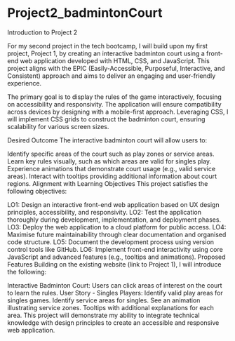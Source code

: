 # Project2_badmintonCourt

Introduction to Project 2

For my second project in the tech bootcamp, I will build upon my first project, Project 1, by creating an interactive badminton court using a front-end web application developed with HTML, CSS, and JavaScript. This project aligns with the EPIC (Easily-Accessible, Purposeful, Interactive, and Consistent) approach and aims to deliver an engaging and user-friendly experience.

The primary goal is to display the rules of the game interactively, focusing on accessibility and responsivity. The application will ensure compatibility across devices by designing with a mobile-first approach. Leveraging CSS, I will implement CSS grids to construct the badminton court, ensuring scalability for various screen sizes.

Desired Outcome
The interactive badminton court will allow users to:

Identify specific areas of the court such as play zones or service areas.
Learn key rules visually, such as which areas are valid for singles play.
Experience animations that demonstrate court usage (e.g., valid service areas).
Interact with tooltips providing additional information about court regions.
Alignment with Learning Objectives
This project satisfies the following objectives:

LO1: Design an interactive front-end web application based on UX design principles, accessibility, and responsivity.
LO2: Test the application thoroughly during development, implementation, and deployment phases.
LO3: Deploy the web application to a cloud platform for public access.
LO4: Maximise future maintainability through clear documentation and organised code structure.
LO5: Document the development process using version control tools like GitHub.
LO6: Implement front-end interactivity using core JavaScript and advanced features (e.g., tooltips and animations).
Proposed Features
Building on the existing website (link to Project 1), I will introduce the following:

Interactive Badminton Court: Users can click areas of interest on the court to learn the rules.
User Story - Singles Players:
Identify valid play areas for singles games.
Identify service areas for singles.
See an animation illustrating service zones.
Tooltips with additional explanations for each area.
This project will demonstrate my ability to integrate technical knowledge with design principles to create an accessible and responsive web application.
